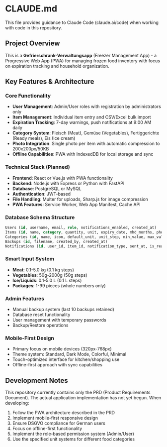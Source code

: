 # CLAUDE.md

This file provides guidance to Claude Code (claude.ai/code) when working with code in this repository.

## Project Overview

This is a **Gefrierschrank-Verwaltungsapp** (Freezer Management App) - a Progressive Web App (PWA) for managing frozen food inventory with focus on expiration tracking and household organization.

## Key Features & Architecture

### Core Functionality
- **User Management**: Admin/User roles with registration by administrators only
- **Item Management**: Individual item entry and CSV/Excel bulk import
- **Expiration Tracking**: 7-day warnings, push notifications at 9:00 AM daily
- **Category System**: Fleisch (Meat), Gemüse (Vegetables), Fertiggerichte (Ready meals), Eis (Ice cream)
- **Photo Integration**: Single photo per item with automatic compression to 200x200px/50KB
- **Offline Capabilities**: PWA with IndexedDB for local storage and sync

### Technical Stack (Planned)
- **Frontend**: React or Vue.js with PWA functionality
- **Backend**: Node.js with Express or Python with FastAPI
- **Database**: PostgreSQL or MySQL
- **Authentication**: JWT-based
- **File Handling**: Multer for uploads, Sharp.js for image compression
- **PWA Features**: Service Worker, Web App Manifest, Cache API

### Database Schema Structure
```sql
Users (id, username, email, role, notifications_enabled, created_at)
Items (id, name, category, quantity, unit, expiry_date, mhd_months, photo_path, user_id)
Categories (id, name, icon, default_unit, unit_step, min_value, max_value)
Backups (id, filename, created_by, created_at)
Notifications (id, user_id, item_id, notification_type, sent_at, is_read)
```

### Smart Input System
- **Meat**: 0.1-5.0 kg (0.1 kg steps)
- **Vegetables**: 50g-2000g (50g steps)
- **Ice/Liquids**: 0.1-5.0 L (0.1 L steps)
- **Packages**: 1-99 pieces (whole numbers only)

### Admin Features
- Manual backup system (last 10 backups retained)
- Database reset functionality
- User management with temporary passwords
- Backup/Restore operations

### Mobile-First Design
- Primary focus on mobile devices (320px-768px)
- Theme system: Standard, Dark Mode, Colorful, Minimal
- Touch-optimized interface for kitchen/shopping use
- Offline-first approach with sync capabilities

## Development Notes

This repository currently contains only the PRD (Product Requirements Document). The actual application implementation has not yet begun. When developing:

1. Follow the PWA architecture described in the PRD
2. Implement mobile-first responsive design
3. Ensure DSGVO compliance for German users
4. Focus on offline-first functionality
5. Implement the role-based permission system (Admin/User)
6. Use the specified unit systems for different food categories